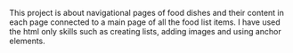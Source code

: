 This project is about navigational pages of food dishes and their content in each page connected to a main page of all the food list items.
I have used the html only skills such as creating lists, adding images and using anchor elements.

